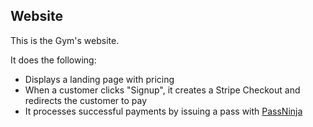 Website
--------

This is the Gym's website.

It does the following:

- Displays a landing page with pricing
- When a customer clicks "Signup", it creates a Stripe Checkout and redirects the customer to pay
- It processes successful payments by issuing a pass with [PassNinja](https://www.passninja.com)
